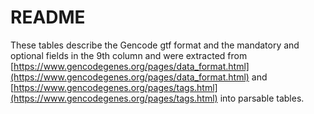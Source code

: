 # README
These tables describe the Gencode gtf format and the mandatory and optional fields in the 9th column and were extracted from [https://www.gencodegenes.org/pages/data_format.html](https://www.gencodegenes.org/pages/data_format.html) and [https://www.gencodegenes.org/pages/tags.html](https://www.gencodegenes.org/pages/tags.html) into parsable tables.